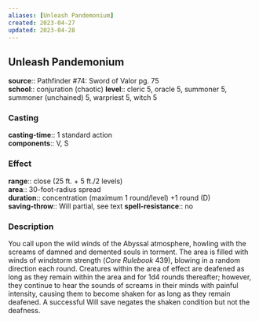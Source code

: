 ```yaml
---
aliases: [Unleash Pandemonium]
created: 2023-04-27
updated: 2023-04-28
---
```


## Unleash Pandemonium

**source**:: Pathfinder \#74: Sword of Valor pg. 75  
**school**:: conjuration (chaotic)
**level**:: cleric 5, oracle 5, summoner 5, summoner (unchained) 5, warpriest 5, witch 5

### Casting

**casting-time**:: 1 standard action  
**components**:: V, S

### Effect

**range**:: close (25 ft. + 5 ft./2 levels)  
**area**:: 30-foot-radius spread  
**duration**:: concentration (maximum 1 round/level) +1 round (D)  
**saving-throw**:: Will partial, see text
**spell-resistance**:: no

### Description

You call upon the wild winds of the Abyssal atmosphere, howling with the screams of damned and demented souls in torment. The area is filled with winds of windstorm strength (*Core Rulebook* 439), blowing in a random direction each round. Creatures within the area of effect are deafened as long as they remain within the area and for 1d4 rounds thereafter; however, they continue to hear the sounds of screams in their minds with painful intensity, causing them to become shaken for as long as they remain deafened. A successful Will save negates the shaken condition but not the deafness.

